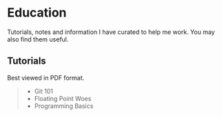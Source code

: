 # Education
Tutorials, notes and information I have curated to help me work. You may also find them useful.

## Tutorials

Best viewed in PDF format.

>- Git 101
>- Floating Point Woes 
>- Programming Basics
